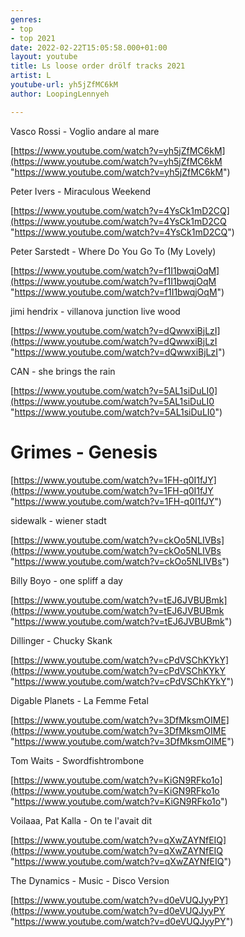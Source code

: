 ```yaml
---
genres:
- top
- top 2021
date: 2022-02-22T15:05:58.000+01:00
layout: youtube
title: Ls loose order drölf tracks 2021
artist: L
youtube-url: yh5jZfMC6kM
author: LoopingLennyeh

---
```

Vasco Rossi - Voglio andare al mare

[https://www.youtube.com/watch?v=yh5jZfMC6kM](https://www.youtube.com/watch?v=yh5jZfMC6kM "https://www.youtube.com/watch?v=yh5jZfMC6kM")

Peter Ivers - Miraculous Weekend

[https://www.youtube.com/watch?v=4YsCk1mD2CQ](https://www.youtube.com/watch?v=4YsCk1mD2CQ "https://www.youtube.com/watch?v=4YsCk1mD2CQ")

Peter Sarstedt - Where Do You Go To (My Lovely)

[https://www.youtube.com/watch?v=f1I1bwqjOqM](https://www.youtube.com/watch?v=f1I1bwqjOqM "https://www.youtube.com/watch?v=f1I1bwqjOqM")

jimi hendrix - villanova junction live wood

[https://www.youtube.com/watch?v=dQwwxiBjLzI](https://www.youtube.com/watch?v=dQwwxiBjLzI "https://www.youtube.com/watch?v=dQwwxiBjLzI")

CAN - she brings the rain

[https://www.youtube.com/watch?v=5AL1siDuLI0](https://www.youtube.com/watch?v=5AL1siDuLI0 "https://www.youtube.com/watch?v=5AL1siDuLI0")

# Grimes - Genesis

[https://www.youtube.com/watch?v=1FH-q0I1fJY](https://www.youtube.com/watch?v=1FH-q0I1fJY "https://www.youtube.com/watch?v=1FH-q0I1fJY")

sidewalk - wiener stadt 

[https://www.youtube.com/watch?v=ckOo5NLIVBs](https://www.youtube.com/watch?v=ckOo5NLIVBs "https://www.youtube.com/watch?v=ckOo5NLIVBs")

Billy Boyo - one spliff a day

[https://www.youtube.com/watch?v=tEJ6JVBUBmk](https://www.youtube.com/watch?v=tEJ6JVBUBmk "https://www.youtube.com/watch?v=tEJ6JVBUBmk")

Dillinger - Chucky Skank

[https://www.youtube.com/watch?v=cPdVSChKYkY](https://www.youtube.com/watch?v=cPdVSChKYkY "https://www.youtube.com/watch?v=cPdVSChKYkY")

Digable Planets - La Femme Fetal

[https://www.youtube.com/watch?v=3DfMksmOIME](https://www.youtube.com/watch?v=3DfMksmOIME "https://www.youtube.com/watch?v=3DfMksmOIME")

Tom Waits - Swordfishtrombone

[https://www.youtube.com/watch?v=KiGN9RFko1o](https://www.youtube.com/watch?v=KiGN9RFko1o "https://www.youtube.com/watch?v=KiGN9RFko1o")

Voilaaa, Pat Kalla - On te l'avait dit

[https://www.youtube.com/watch?v=qXwZAYNfEIQ](https://www.youtube.com/watch?v=qXwZAYNfEIQ "https://www.youtube.com/watch?v=qXwZAYNfEIQ")

 

The Dynamics - Music - Disco Version

[https://www.youtube.com/watch?v=d0eVUQJyyPY](https://www.youtube.com/watch?v=d0eVUQJyyPY "https://www.youtube.com/watch?v=d0eVUQJyyPY")